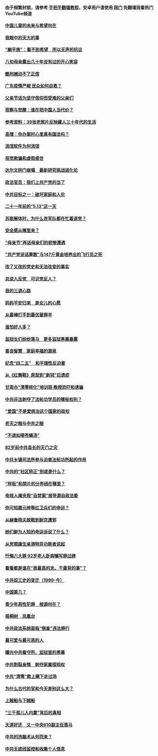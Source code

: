 #### 由于频繁封锁，请参考 [手把手翻墙教程](https://github.com/gfw-breaker/guides/wiki/)，安卓用户请使用 [网门](https://github.com/gfw-breaker/nogfw/blob/master/dl.md?t=07060201) 免翻墙观看热门YouTube频道 

#### [中国儿童的未来与希望何在](../pages/19/427680.md?t=07060201) 

#### [我眼中的天大的事](../pages/19/427619.md?t=07060201) 

#### [“躺平族”：看不到希望　所以无声的抗议](../pages/19/427464.md?t=07060201) 

#### [八旬母亲露出几十年没有过的开心笑容](../pages/19/427429.md?t=07060201) 

#### [酷刑撼动不了正信](../pages/19/427414.md?t=07060201) 

#### [广东疫情严峻 民众如何自救？](../pages/19/427311.md?t=07060201) 

#### [父亲节话为坚守信仰而受难的父亲们](../pages/19/427033.md?t=07060201) 

#### [观察与觉醒：谁在把中国人当代价？](../pages/19/426987.md?t=07060201) 

#### [参考资料：39张老照片反映藏人三十年代的生活](../pages/19/426471.md?t=07060201) 

#### [高僧：你办案时心里真有国法吗？](../pages/19/426530.md?t=07060201) 

#### [流氓软件为何流氓](../pages/19/426531.md?t=07060201) 

#### [视觉欺骗和虚假盛世](../pages/19/426443.md?t=07060201) 

#### [达尔文拱门崩塌　最新研究挑战进化论](../pages/19/426009.md?t=07060201) 

#### [政法官员：我们上共产党的当了](../pages/19/425351.md?t=07060201) 

#### [中共目标之一：破坏家庭和人伦](../pages/19/424454.md?t=07060201) 

#### [二十一年前的“5.13”这一天](../pages/19/424814.md?t=07060201) 

#### [苏联解体时，为什么连军队都在忙着退党？](../pages/19/424335.md?t=07060201) 

#### [安全感从哪里来？](../pages/19/424336.md?t=07060201) 

#### [“母亲节”再话母亲们的悲惨遭遇](../pages/19/424234.md?t=07060201) 

#### [“共产党说话算数”与147斤黄金培养出的飞行员之死](../pages/19/424115.md?t=07060201) 

#### [改了又改的党史和无法改变的事实](../pages/19/424037.md?t=07060201) 

#### [总说人反党　可识党反人？](../pages/19/423820.md?t=07060201) 

#### [我的三退心路](../pages/19/423876.md?t=07060201) 

#### [妈妈平安归来　是女儿的心愿](../pages/19/423947.md?t=07060201) 

#### [从最棒打手到最优替罪羊](../pages/19/423819.md?t=07060201) 

#### [谁怕好人多？](../pages/19/423774.md?t=07060201) 

#### [监狱长们纷纷落马　更多监狱黑幕暴露](../pages/19/423787.md?t=07060201) 

#### [善良智慧　家庭幸福的源泉](../pages/19/423632.md?t=07060201) 

#### [纪念“四二五”　和平理性反迫害](../pages/19/423660.md?t=07060201) 

#### [从《红舞鞋》原型到“新冠”后遗症](../pages/19/423509.md?t=07060201) 

#### [甘肃办“清零转化”培训班 教授恐吓和诱骗](../pages/19/423498.md?t=07060201) 

#### [中共非法剥夺了法轮功学员的哪些权利？](../pages/19/423392.md?t=07060201) 

#### [“爱国”不是爱统治这个国家的政权](../pages/19/423029.md?t=07060201) 

#### [老天之眼与中共之眼](../pages/19/423378.md?t=07060201) 

#### [“不退如喝苍蝇汤”](../pages/19/423287.md?t=07060201) 

#### [82岁前中共县长的灭门之灾](../pages/19/423055.md?t=07060201) 

#### [中共乡镇司法所参与迫害法轮功所起的作用](../pages/19/423064.md?t=07060201) 

#### [中共的“社区矫正”到底是什么？](../pages/19/422870.md?t=07060201) 

#### [“样板”和禁片的分界线在哪里？](../pages/19/422704.md?t=07060201) 

#### [电视人揭央视“自焚案”报导源自政法委](../pages/19/422770.md?t=07060201) 

#### [你可知聂元梓等红卫兵们的命运？](../pages/19/422848.md?t=07060201) 

#### [从赫鲁晓夫脱鞋到耐克遭邪](../pages/19/422826.md?t=07060201) 

#### [她们鲜为人知的命运诉说了什么？](../pages/19/422754.md?t=07060201) 

#### [从党棍康生亲测特异功能者说起](../pages/19/422657.md?t=07060201) 

#### [忏悔六大罪 92岁老人卧病嘱写罪过碑](../pages/19/422750.md?t=07060201) 

#### [看看都是谁在“表最高的忠、干最背的事”？](../pages/19/422703.md?t=07060201) 

#### [中共奴工史的变迁（1999-今）](../pages/19/422656.md?t=07060201) 

#### [中国第几？](../pages/19/422496.md?t=07060201) 

#### [青少年恶性犯罪　根源何在？](../pages/19/422449.md?t=07060201) 

#### [梧桐树　凤凰台](../pages/19/422442.md?t=07060201) 

#### [中共政法系统面临“倒查”违法罪行](../pages/19/422497.md?t=07060201) 

#### [最可爱与最可恶的人](../pages/19/422448.md?t=07060201) 

#### [曝光中共看守所、监狱里的黑幕](../pages/19/422390.md?t=07060201) 

#### [中共割裂亲情　剥夺家属探视权](../pages/19/422364.md?t=07060201) 

#### [中共“清零”欺上瞒下走过场](../pages/19/422306.md?t=07060201) 

#### [为什么古代的官和今天差别这么大？](../pages/19/422228.md?t=07060201) 

#### [上贼船与下贼船](../pages/19/422276.md?t=07060201) 

#### [“三千孤儿入内蒙”背后的真相](../pages/19/422229.md?t=07060201) 

#### [天道好还　又一中央610副主任落马](../pages/19/422155.md?t=07060201) 

#### [中共的洗脑术从何而来？](../pages/19/422154.md?t=07060201) 

#### [中共无底线监控和收集个人信息](../pages/19/422039.md?t=07060201) 

